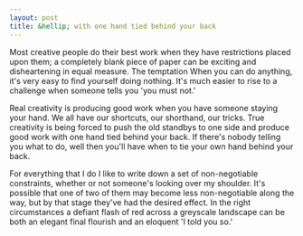```yaml
---
layout: post
title: &hellip; with one hand tied behind your back
---
```


Most creative people do their best work when they have restrictions placed upon them; a completely blank piece of paper can be exciting and disheartening in equal measure. The temptation When you can do anything, it's very easy to find yourself doing nothing. It's much easier to rise to a challenge when someone tells you 'you must not.'

Real creativity is producing good work when you have someone staying your hand. We all have our shortcuts, our shorthand, our tricks. True creativity is being forced to push the old standbys to one side and produce good work with one hand tied behind your back. If there's nobody telling you what to do, well then you'll have when to tie your own hand behind your back.

For everything that I do I like to write down a set of non-negotiable constraints, whether or not someone's looking over my shoulder. It's possible that one of two of them may become less non-negotiable along the way, but by that stage they've had the desired effect. In the right circumstances a defiant flash of red across a greyscale landscape can be both an elegant final flourish and an eloquent 'I told you so.'